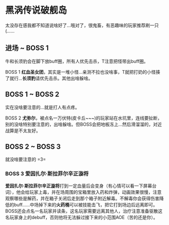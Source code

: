 # 黑涡传说破舰岛

太没存在感我都不知道说啥好了…哦对了，<Item name="触手" />很鬼畜，有恶趣味的玩家推荐刷一只(……

## 进场 ~ BOSS 1

牛和长须豹会在脚下放buff圈，所有人优先击杀，<Role name="tank" />T注意把怪带出buff圈。

BOSS 1 **红血圣女团**，其实是一堆小怪…亲测不拉也没啥事，T就把打奶的小怪揍了就行…**长须豹**请优先击杀。其他出啥躲啥。

## BOSS 1 ~ BOSS 2

实在没啥要注意的…就是打人有点疼。

BOSS 2 **尤弥尔**，被点名一万伏特(皮卡丘~~~)的玩家站在水坑里，连线要扯断，别的没啥特别要注意的，出啥躲啥。但BOSS会把地板冻上…然后滑溜溜的，对近战算是不太友好。

## BOSS 2 ~ BOSS 3

就没啥要注意的 =3=

### BOSS 3 爱因扎尔·斯拉菲尔辛正漩将

**爱因扎尔·斯拉菲尔辛正漩将**打到一定血量后会变身（有心情可以看一下屏幕台词），他会给玩家上毒，并在场周围的宝箱里放入药和炸弹，动画效果很慢，注意观察哪些是解药，并在箱子关闭后走到那个箱子附近解毒。不解毒你会获得伤害降低的buff……中场掉下来的**火药桶**可以被技能击飞，把它打到场边后远离即可。BOSS还会点名一名玩家并读条，这名玩家需要远离其他人，<Role name="healer" />治疗注意准备驱散这名玩家身上的<Status :id="1344" name="加重" dispel/>debuff，否则他将无法躲过接下来的小范围AOE（苦的还是你）。